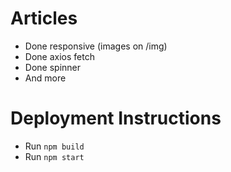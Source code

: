 # Articles

- Done responsive (images on /img)
- Done axios fetch
- Done spinner 
- And more



# Deployment Instructions

- Run `npm build`
- Run `npm start`
